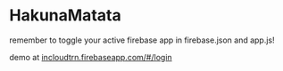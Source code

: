 # HakunaMatata

remember to toggle your active firebase app in firebase.json and app.js!

demo at <a href="https://incloudtrn.firebaseapp.com/#/login">incloudtrn.firebaseapp.com/#/login</a>
